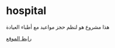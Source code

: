 # hospital 

هذا مشروع هو لنظم حجز مواعيد مع أطباء العيادة 

[رابط الموقع](https://moyidmahamd.github.io/Hospital/) 
